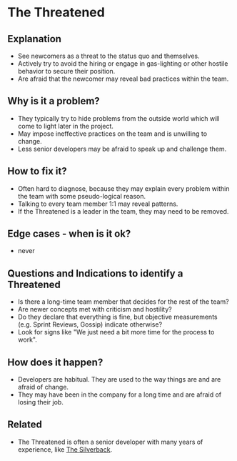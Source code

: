 # The Threatened
## Explanation
* See newcomers as a threat to the status quo and themselves.
* Actively try to avoid the hiring or engage in gas-lighting or other hostile behavior to secure their position.
* Are afraid that the newcomer may reveal bad practices within the team.

## Why is it a problem?
* They typically try to hide problems from the outside world which will come to light later in the project.
* May impose ineffective practices on the team and is unwilling to change.
* Less senior developers may be afraid to speak up and challenge them.

## How to fix it?
* Often hard to diagnose, because they may explain every problem within the team with some pseudo-logical reason.
* Talking to every team member 1:1 may reveal patterns.
* If the Threatened is a leader in the team, they may need to be removed.

## Edge cases - when is it ok?
* never

## Questions and Indications to identify a Threatened
* Is there a long-time team member that decides for the rest of the team?
* Are newer concepts met with criticism and hostility?
* Do they declare that everything is fine, but objective measurements (e.g. Sprint Reviews, Gossip) indicate otherwise?
* Look for signs like "We just need a bit more time for the process to work".

## How does it happen?
* Developers are habitual. They are used to the way things are and are afraid of change.
* They may have been in the company for a long time and are afraid of losing their job.

## Related
* The Threatened is often a senior developer with many years of experience, like [The Silverback](The-Silverback.md).
